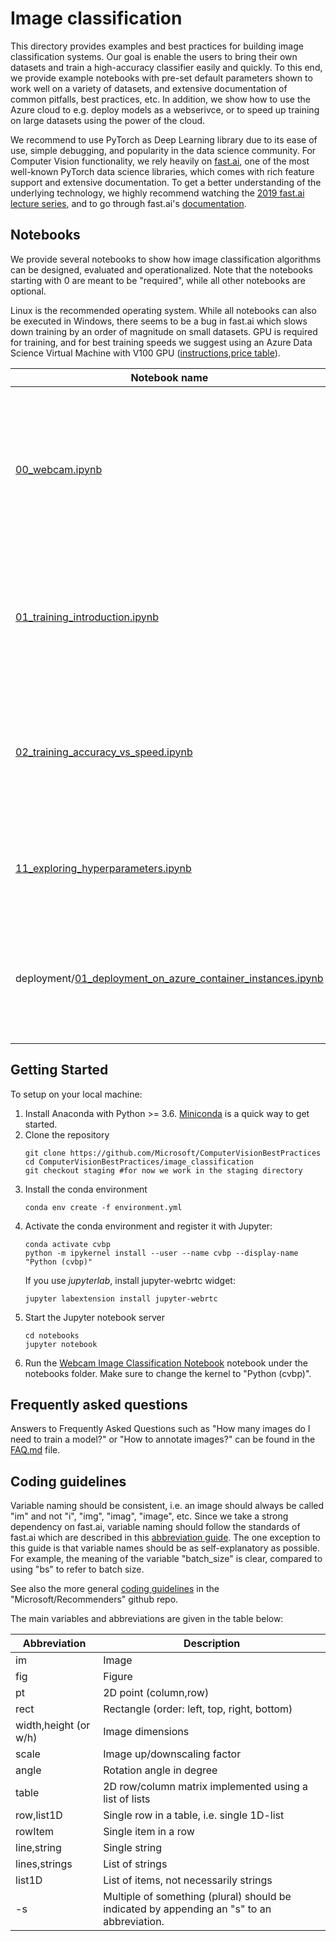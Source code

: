 # Image classification

This directory provides examples and best practices for building image classification systems. Our goal is enable the users to bring their own datasets and train a high-accuracy classifier easily and quickly. To this end, we provide example notebooks with pre-set default parameters shown to work well on a variety of datasets, and extensive documentation of common pitfalls, best practices, etc. In addition, we show how to use the Azure cloud to e.g. deploy models as a webserivce, or to speed up training on large datasets using the power of the cloud.


We recommend to use PyTorch as Deep Learning library due to its ease of use, simple debugging, and popularity in the data science community. For Computer Vision functionality, we rely heavily on [fast.ai](https://github.com/fastai/fastai), one of the most well-known PyTorch data science libraries, which comes with rich feature support and extensive documentation. To get a better understanding of the underlying technology, we highly recommend watching the [2019 fast.ai lecture series](https://course.fast.ai/videos/?lesson=1), and to go through fast.ai's [documentation](https://docs.fast.ai/).


## Notebooks

We provide several notebooks to show how image classification algorithms can be designed, evaluated and operationalized. Note that the notebooks starting with 0 are meant to be "required", while all other notebooks are optional.

Linux is the recommended operating system. While all notebooks can also be executed in Windows, there seems to be a bug in fast.ai which slows down training by an order of magnitude on small datasets. GPU is required for training, and for best training speeds we suggest using an Azure Data Science Virtual Machine with V100 GPU ([instructions](https://docs.microsoft.com/en-us/azure/machine-learning/data-science-virtual-machine/provision-deep-learning-dsvm),[price table](https://azure.microsoft.com/en-us/pricing/details/virtual-machines/windows/)).


| Notebook name | Description |
| --- | --- |
| [00_webcam.ipynb](notebooks/00_webcam.ipynb)| Quick start notebooks which demonstrate how to load a trained model and run inference using a single image of webcam input.
| [01_training_introduction.ipynb](notebooks/01_training_introduction.ipynb)| Notebook which explains some of the basic concepts around model training and evaluation.|
| [02_training_accuracy_vs_speed.ipynb](notebooks/02_training_accuracy_vs_speed.ipynb)| Notebook to train a model with e.g. high accuracy of fast inference speed. <font color="orange"> Use this to train on your own datasets! </font> |
| [11_exploring_hyperparameters.ipynb](notebooks/11_exploring_hyperparameters.ipynb)| Advanced notebook to find optimal parameters by doing an exhaustive grid search. |
| deployment/[01_deployment_on_azure_container_instances.ipynb](notebooks/11_exploring_hyperparameters.ipynb)| Notebook showing how to deploy a trained model as REST API using Azure Container Instances. |

## Getting Started

To setup on your local machine:
1. Install Anaconda with Python >= 3.6. [Miniconda](https://conda.io/miniconda.html) is a quick way to get started.
1. Clone the repository
    ```
    git clone https://github.com/Microsoft/ComputerVisionBestPractices
    cd ComputerVisionBestPractices/image_classification
    git checkout staging #for now we work in the staging directory
    ```
1. Install the conda environment
    ```
    conda env create -f environment.yml
    ```
1. Activate the conda environment and register it with Jupyter:
    ```
    conda activate cvbp
    python -m ipykernel install --user --name cvbp --display-name "Python (cvbp)"
    ```
    If you use *jupyterlab*, install jupyter-webrtc widget:
    ```
    jupyter labextension install jupyter-webrtc
    ``` 
1. Start the Jupyter notebook server
    ```
    cd notebooks
    jupyter notebook
    ```
1. Run the [Webcam Image Classification Notebook](notebooks/00_webcam.ipynb) notebook under the notebooks folder. Make sure to change the kernel to "Python (cvbp)".


## Frequently asked questions

Answers to Frequently Asked Questions such as "How many images do I need to train a model?" or "How to annotate images?" can be found in the [FAQ.md](FAQ.md) file.


## Coding guidelines

Variable naming should be consistent, i.e. an image should always be called "im" and not "i", "img", "imag", "image", etc. Since we take a strong dependency on fast.ai, variable naming should follow the standards of fast.ai which are described in this [abbreviation guide](https://docs.fast.ai/dev/abbr.html). The one exception to this guide is that variable names should be as self-explanatory as possible. For example, the meaning of the variable "batch_size" is clear, compared to using "bs" to refer to batch size.

See also the more general [coding guidelines](https://github.com/Microsoft/Recommenders/wiki/Coding-Guidelines) in the "Microsoft/Recommenders" github repo.

The main variables and abbreviations are given in the table below:

| Abbreviation | Description |
| ------------ | ----------- |
| im                     | Image
| fig                    | Figure
| pt                     | 2D point (column,row)
| rect                   | Rectangle (order: left, top, right, bottom)
| width,height (or w/h)  | Image dimensions
| scale                  | Image up/downscaling factor
| angle                  | Rotation angle in degree
| table                  | 2D row/column matrix implemented using a list of lists
| row,list1D             | Single row in a table, i.e. single 1D-list
| rowItem                | Single item in a row
| line,string            | Single string
| lines,strings          | List of strings
| list1D                 | List of items, not necessarily strings
| -s    | Multiple of something (plural) should be indicated by appending an "s" to an abbreviation.
